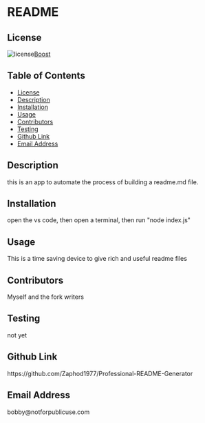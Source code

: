 ##  <h1>README</h1><h2> License </h2>
![license](https://img.shields.io/badge/License-Boost_1.0-lightblue.svg)[Boost](https://www.boost.org/LICENSE_1_0.txt)<h2> Table of Contents </h2> 
- [License](#license) 
- [Description](#description) 
- [Installation](#installation) 
- [Usage](#usage) 
- [Contributors](#contributors) 
- [Testing](#testing) 
- [Github Link](#github) 
- [Email Address](#email) 
<h2>Description</h2> <p>this is an app to automate the process of building a readme.md file.</p><h2>Installation</h2> <p>open the vs code, then open a terminal, then run "node index.js"</p><h2>Usage</h2> <p>This is a time saving device to give rich and useful readme files</p><h2>Contributors</h2> <p>Myself and the fork writers</p><h2>Testing</h2> <p>not yet</p><h2>Github Link</h2> <p>https://github.com/Zaphod1977/Professional-README-Generator</p><h2>Email Address</h2><p>bobby@notforpublicuse.com</p>